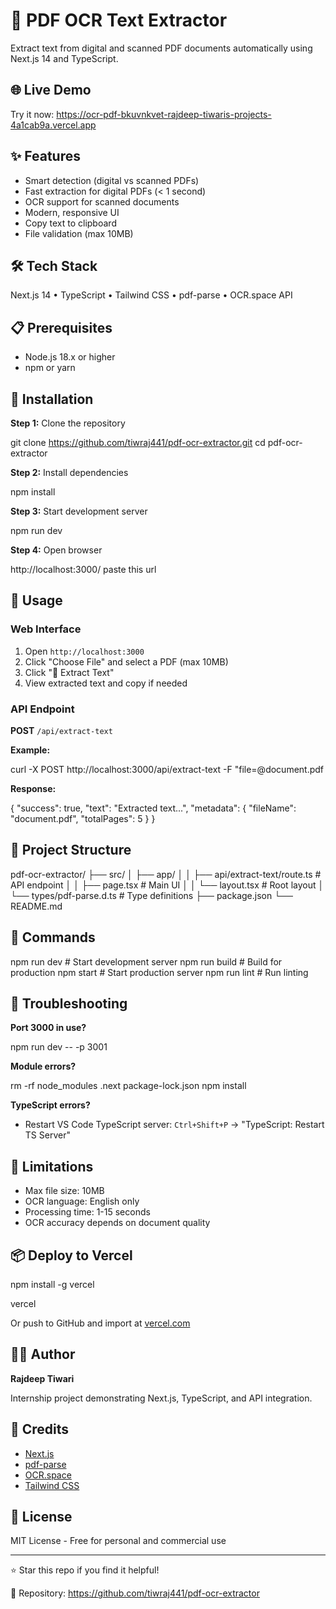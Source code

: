 # 📄 PDF OCR Text Extractor

Extract text from digital and scanned PDF documents automatically using Next.js 14 and TypeScript.

## 🌐 Live Demo

Try it now: https://ocr-pdf-bkuvnkvet-rajdeep-tiwaris-projects-4a1cab9a.vercel.app

## ✨ Features

-  Smart detection (digital vs scanned PDFs)
-  Fast extraction for digital PDFs (< 1 second)
-  OCR support for scanned documents
-  Modern, responsive UI
-  Copy text to clipboard
-  File validation (max 10MB)

## 🛠️ Tech Stack

Next.js 14 • TypeScript • Tailwind CSS • pdf-parse • OCR.space API

## 📋 Prerequisites

- Node.js 18.x or higher
- npm or yarn

## 🚀 Installation

**Step 1:** Clone the repository

git clone https://github.com/tiwraj441/pdf-ocr-extractor.git
cd pdf-ocr-extractor


**Step 2:** Install dependencies


npm install


**Step 3:** Start development server

npm run dev


**Step 4:** Open browser

http://localhost:3000/ paste this url


## 📖 Usage

### Web Interface

1. Open `http://localhost:3000`
2. Click "Choose File" and select a PDF (max 10MB)
3. Click "🚀 Extract Text"
4. View extracted text and copy if needed

### API Endpoint

**POST** `/api/extract-text`

**Example:**

curl -X POST http://localhost:3000/api/extract-text
-F "file=@document.pdf


**Response:**

{
"success": true,
"text": "Extracted text...",
"metadata": {
"fileName": "document.pdf",
"totalPages": 5
}
}


## 📁 Project Structure


pdf-ocr-extractor/
├── src/
│ ├── app/
│ │ ├── api/extract-text/route.ts # API endpoint
│ │ ├── page.tsx # Main UI
│ │ └── layout.tsx # Root layout
│ └── types/pdf-parse.d.ts # Type definitions
├── package.json
└── README.md


## 🔧 Commands


npm run dev # Start development server
npm run build # Build for production
npm start # Start production server
npm run lint # Run linting



## 🐛 Troubleshooting

**Port 3000 in use?**

npm run dev -- -p 3001


**Module errors?**


rm -rf node_modules .next package-lock.json
npm install


**TypeScript errors?**
- Restart VS Code TypeScript server: `Ctrl+Shift+P` → "TypeScript: Restart TS Server"

## 🚧 Limitations

- Max file size: 10MB
- OCR language: English only
- Processing time: 1-15 seconds
- OCR accuracy depends on document quality

## 📦 Deploy to Vercel


npm install -g vercel

vercel


Or push to GitHub and import at [vercel.com](https://vercel.com)

## 👨‍💻 Author

**Rajdeep Tiwari**

Internship project demonstrating Next.js, TypeScript, and API integration.

## 🙏 Credits

- [Next.js](https://nextjs.org/)
- [pdf-parse](https://npmjs.com/package/pdf-parse)
- [OCR.space](https://ocr.space/)
- [Tailwind CSS](https://tailwindcss.com/)

## 📝 License

MIT License - Free for personal and commercial use

---

⭐ Star this repo if you find it helpful!

🔗 Repository: https://github.com/tiwraj441/pdf-ocr-extractor
